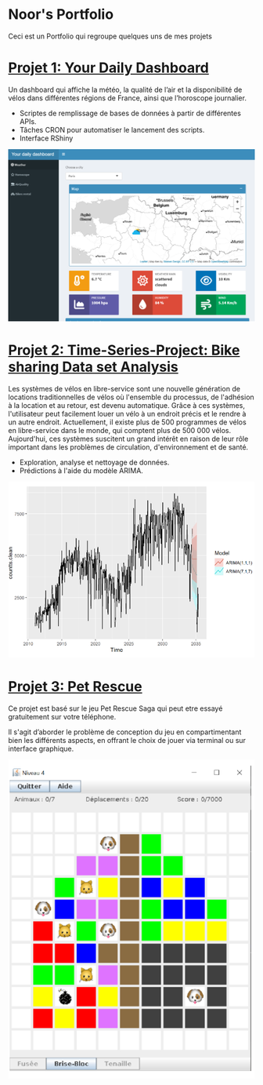 # Noor's Portfolio

Ceci est un Portfolio qui regroupe quelques uns de mes projets

# [Projet 1: Your Daily Dashboard](https://github.com/hamel-amir/Dashboard-Meteo)
Un dashboard qui affiche la météo, la qualité de l’air et la disponibilité de vélos dans différentes régions de France, ainsi que l’horoscope journalier.
- Scriptes de remplissage de bases de données à partir de différentes APIs.
- Tâches CRON pour automatiser le lancement des scripts.
- Interface RShiny

![](/images/dashboard.png)

# [Projet 2: Time-Series-Project: Bike sharing Data set Analysis](https://github.com/NoorKhalal/Time-Series-Project)
Les systèmes de vélos en libre-service sont une nouvelle génération de locations traditionnelles de vélos où l'ensemble du processus, de l'adhésion à la location et au retour, est devenu automatique. Grâce à ces systèmes, l'utilisateur peut facilement louer un vélo à un endroit précis et le rendre à un autre endroit. Actuellement, il existe plus de 500 programmes de vélos en libre-service dans le monde, qui comptent plus de 500 000 vélos. Aujourd'hui, ces systèmes suscitent un grand intérêt en raison de leur rôle important dans les problèmes de circulation, d'environnement et de santé.
 - Exploration, analyse et nettoyage de données. 
 - Prédictions à l'aide du modèle ARIMA.

![](/images/arima.png)

# [Projet 3: Pet Rescue](https://github.com/NoorKhalal/Pet-Rescue)
Ce projet est basé sur le jeu Pet Rescue Saga qui peut etre essayé gratuitement sur votre téléphone.

Il s'agit d’aborder le problème de conception du jeu en compartimentant bien les différents aspects, en offrant le choix de jouer via terminal ou sur interface graphique.

![](/images/petRescue.png)
